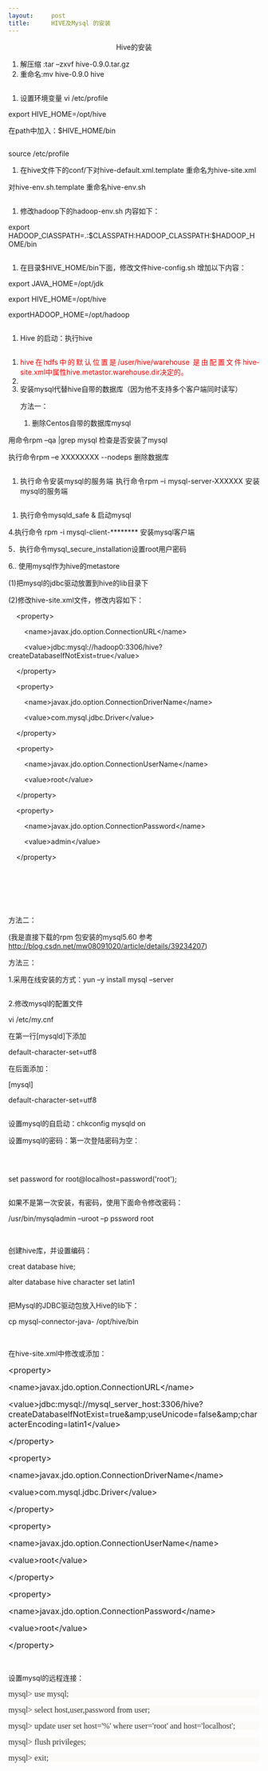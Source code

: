 ```yaml
---
layout:     post
title:      HIVE及Mysql 的安装
---
```

<div id="article_content" class="article_content clearfix csdn-tracking-statistics" data-pid="blog" data-mod="popu_307" data-dsm="post">
								            <link rel="stylesheet" href="https://csdnimg.cn/release/phoenix/template/css/ck_htmledit_views-f76675cdea.css">
						<div class="htmledit_views" id="content_views">
                <div id="sina_keyword_ad_area2" class="articalContent newfont_family">
			<p style="text-align:center;">Hive的安装</p>
<ol><li>
<div style="text-align:justify;">解压缩 :tar –zxvf
hive-0.9.0.tar.gz</div>
</li>
<li>
<div style="text-align:justify;">重命名:mv hive-0.9.0 hive</div>
</li>
</ol><p><img src="http://simg.sinajs.cn/blog7style/images/common/sg_trans.gif" alt="" title="HIVE及Mysql &lt;wbr&gt;的安装"></p>
<ol><li>
<div style="text-align:justify;">设置环境变量 vi /etc/profile</div>
</li>
</ol><p>export HIVE_HOME=/opt/hive</p>
<p>在path中加入：$HIVE_HOME/bin</p>
<p><img src="http://simg.sinajs.cn/blog7style/images/common/sg_trans.gif" alt="" title="HIVE及Mysql &lt;wbr&gt;的安装"></p>
<p>source /etc/profile</p>
<ol><li>
<div style="text-align:justify;">
在hive文件下的conf/下对hive-default.xml.template 重命名为hive-site.xml</div>
</li>
</ol><p>对hive-env.sh.template 重命名hive-env.sh</p>
<p><img src="http://simg.sinajs.cn/blog7style/images/common/sg_trans.gif" alt="" title="HIVE及Mysql &lt;wbr&gt;的安装"></p>
<ol><li>
<div style="text-align:justify;">修改hadoop下的hadoop-env.sh
内容如下：</div>
</li>
</ol><p>export
HADOOP_ClASSPATH=.:$CLASSPATH:HADOOP_CLASSPATH:$HADOOP_HOME/bin</p>
<p><img src="http://simg.sinajs.cn/blog7style/images/common/sg_trans.gif" alt="" title="HIVE及Mysql &lt;wbr&gt;的安装"></p>
<ol><li>
<div style="text-align:justify;">
在目录$HIVE_HOME/bin下面，修改文件hive-config.sh 增加以下内容：</div>
</li>
</ol><p>export JAVA_HOME=/opt/jdk</p>
<p>export HIVE_HOME=/opt/hive</p>
<p>exportHADOOP_HOME=/opt/hadoop</p>
<p><img src="http://simg.sinajs.cn/blog7style/images/common/sg_trans.gif" alt="" title="HIVE及Mysql &lt;wbr&gt;的安装"></p>
<ol><li>
<div style="text-align:justify;">Hive 的启动：执行hive</div>
</li>
</ol><p><img src="http://simg.sinajs.cn/blog7style/images/common/sg_trans.gif" alt="" title="HIVE及Mysql &lt;wbr&gt;的安装"></p>
<ol><li>
<div style="text-align:justify;"><span style="color:#FF0000;">hive在hdfs中的默认位置是/user/hive/warehouse
是由配置文件hive-site.xml中属性hive.metastor.warehouse.dir决定的。</span></div>
</li>
<li>
<div style="text-align:justify;"><img src="http://simg.sinajs.cn/blog7style/images/common/sg_trans.gif" alt="" title="HIVE及Mysql &lt;wbr&gt;的安装"></div>
</li>
<li>
<div style="text-align:justify;">
安装mysql代替hive自带的数据库（因为他不支持多个客户端同时读写）</div>
<p>方法一：</p>
<ol><li>
<div style="text-align:justify;">删除Centos自带的数据库mysql</div>
</li>
</ol></li>
</ol><p>用命令rpm –qa |grep mysql 检查是否安装了mysql</p>
<p>执行命令rpm –e XXXXXXXX --nodeps 删除数据库</p>
<p><img src="http://simg.sinajs.cn/blog7style/images/common/sg_trans.gif" alt="" title="HIVE及Mysql &lt;wbr&gt;的安装"></p>
<ol><li>
<div style="text-align:justify;">执行命令安装mysql的服务端 执行命令rpm –i
mysql-server-XXXXXX 安装mysql的服务端</div>
</li>
</ol><p><img src="http://simg.sinajs.cn/blog7style/images/common/sg_trans.gif" alt="" title="HIVE及Mysql &lt;wbr&gt;的安装"></p>
<ol><li>
<div style="text-align:justify;">执行命令mysqld_safe &amp;
启动mysql</div>
</li>
</ol><p>4.执行命令 rpm -i mysql-client-******** 安装mysql客户端</p>
<p>5．执行命令mysql_secure_installation设置root用户密码</p>
<p>6.. 使用mysql作为hive的metastore</p>
<p>(1)把mysql的jdbc驱动放置到hive的lib目录下</p>
<p>(2)修改hive-site.xml文件，修改内容如下：</p>
<p>
    &lt;property&gt;</p>
<p>
        &lt;name&gt;javax.jdo.option.ConnectionURL&lt;/name&gt;</p>
<p>
        &lt;value&gt;jdbc:mysql://hadoop0:3306/hive?createDatabaseIfNotExist=true&lt;/value&gt;</p>
<p>
    &lt;/property&gt;</p>
<p>
    &lt;property&gt;</p>
<p>
        &lt;name&gt;javax.jdo.option.ConnectionDriverName&lt;/name&gt;</p>
<p>
        &lt;value&gt;com.mysql.jdbc.Driver&lt;/value&gt;</p>
<p>
    &lt;/property&gt;</p>
<p>
    &lt;property&gt;</p>
<p>
        &lt;name&gt;javax.jdo.option.ConnectionUserName&lt;/name&gt;</p>
<p>
        &lt;value&gt;root&lt;/value&gt;</p>
<p>
    &lt;/property&gt;</p>
<p>
    &lt;property&gt;</p>
<p>
        &lt;name&gt;javax.jdo.option.ConnectionPassword&lt;/name&gt;</p>
<p>
        &lt;value&gt;admin&lt;/value&gt;</p>
<p>
    &lt;/property&gt;</p>
<p> </p>
<p> </p>
<p> </p>
<p>方法二：</p>
<p>(我是直接下载的rpm 包安装的mysql5.60 参考<a href="http://blog.csdn.net/mw08091020/article/details/39234207" rel="nofollow">http://blog.csdn.net/mw08091020/article/details/39234207</a>)</p>
<p>方法三：</p>
<p>1.采用在线安装的方式：yun –y install mysql –server</p>
<p><img src="http://simg.sinajs.cn/blog7style/images/common/sg_trans.gif" alt="" title="HIVE及Mysql &lt;wbr&gt;的安装"></p>
<p>2.修改mysql的配置文件</p>
<p>vi /etc/my.cnf</p>
<p>在第一行[mysqld]下添加</p>
<p>default-character-set=utf8</p>
<p>在后面添加：</p>
<p>[mysql]</p>
<p>default-character-set=utf8</p>
<p><img src="http://simg.sinajs.cn/blog7style/images/common/sg_trans.gif" alt="" title="HIVE及Mysql &lt;wbr&gt;的安装"></p>
<p>设置mysql的自启动：chkconfig mysqld on</p>
<p>设置mysql的密码：第一次登陆密码为空：</p>
<p> </p>
<p><img src="http://simg.sinajs.cn/blog7style/images/common/sg_trans.gif" alt="" title="HIVE及Mysql &lt;wbr&gt;的安装"></p>
<p>set password for root@localhost=password('root');</p>
<p><img src="http://simg.sinajs.cn/blog7style/images/common/sg_trans.gif" alt="" title="HIVE及Mysql &lt;wbr&gt;的安装"></p>
<p>如果不是第一次安装，有密码，使用下面命令修改密码：</p>
<p>/usr/bin/mysqladmin –uroot –p pssword root</p>
<p> </p>
<p>创建hive库，并设置编码：</p>
<p>creat database hive;</p>
<p>alter database hive character set latin1</p>
<p><img src="http://simg.sinajs.cn/blog7style/images/common/sg_trans.gif" alt="" title="HIVE及Mysql &lt;wbr&gt;的安装"></p>
<p>把Mysql的JDBC驱动包放入Hive的lib下：</p>
<p>cp mysql-connector-java- /opt/hive/bin</p>
<p> </p>
<p>在hive-site.xml中修改或添加：</p>
<p><span style="font-size:12pt;">&lt;property&gt;</span></p>
<p><span style="font-size:12pt;">&lt;name&gt;javax.jdo.option.ConnectionURL&lt;/name&gt;</span></p>
<p><span style="font-size:12pt;">&lt;value&gt;jdbc:mysql://mysql_server_host:3306/hive?createDatabaselfNotExist=true&amp;amp;useUnicode=false&amp;amp;characterEncoding=latin1&lt;/value&gt;</span></p>
<p><span style="font-size:12pt;">&lt;/property&gt;</span></p>
<p><span style="font-size:12pt;">&lt;property&gt;</span></p>
<p><span style="font-size:12pt;">&lt;name&gt;javax.jdo.option.ConnectionDriverName&lt;/name&gt;</span></p>
<p><span style="font-size:12pt;">&lt;value&gt;com.mysql.jdbc.Driver&lt;/value&gt;</span></p>
<p><span style="font-size:12pt;">&lt;/property&gt;</span></p>
<p><span style="font-size:12pt;">&lt;property&gt;</span></p>
<p><span style="font-size:12pt;">&lt;name&gt;javax.jdo.option.ConnectionUserName&lt;/name&gt;</span></p>
<p><span style="font-size:12pt;">&lt;value&gt;root&lt;/value&gt;</span></p>
<p><span style="font-size:12pt;">&lt;/property&gt;</span></p>
<p><span style="font-size:12pt;">&lt;property&gt;</span></p>
<p><span style="font-size:12pt;">&lt;name&gt;javax.jdo.option.ConnectionPassword&lt;/name&gt;</span></p>
<p><span style="font-size:12pt;">&lt;value&gt;root&lt;/value&gt;</span></p>
<p><span style="font-size:12pt;">&lt;/property&gt;</span></p>
<p> </p>
<p>设置mysql的远程连接：</p>
<p style="background:#fbfaf9;"><span style="color:#333333;font-family:Consolas;font-size:12pt;">mysql&gt;
use mysql;</span></p>
<p style="background:#fbfaf9;"><span style="color:#333333;font-family:Consolas;font-size:12pt;">mysql&gt;
select host,user,password from user;</span></p>
<p style="background:#fbfaf9;"><span style="color:#333333;font-family:Consolas;font-size:12pt;">mysql&gt;
update user set host='%' where user='root' and
host='localhost';</span></p>
<p style="background:#fbfaf9;"><span style="color:#333333;font-family:Consolas;font-size:12pt;">mysql&gt;
flush privileges;</span></p>
<p style="background:#fbfaf9;"><span style="color:#333333;font-family:Consolas;font-size:12pt;">mysql&gt;
exit;</span></p>
<p><img src="http://simg.sinajs.cn/blog7style/images/common/sg_trans.gif" alt="" title="HIVE及Mysql &lt;wbr&gt;的安装"></p>
<p><img src="http://simg.sinajs.cn/blog7style/images/common/sg_trans.gif" alt="" title="HIVE及Mysql &lt;wbr&gt;的安装"></p>							
		</div>            </div>
                </div>
